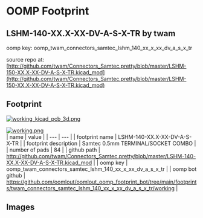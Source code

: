 # OOMP Footprint  
## LSHM-140-XX.X-XX-DV-A-S-X-TR  by twam  
  
oomp key: oomp_twam_connectors_samtec_lshm_140_xx_x_xx_dv_a_s_x_tr  
  
source repo at: [http://github.com/twam/Connectors_Samtec.pretty/blob/master/LSHM-150-XX.X-XX-DV-A-S-X-TR.kicad_mod](http://github.com/twam/Connectors_Samtec.pretty/blob/master/LSHM-150-XX.X-XX-DV-A-S-X-TR.kicad_mod)  
## Footprint  
  
[![working_kicad_pcb_3d.png](working_kicad_pcb_3d_600.png)](working_kicad_pcb_3d.png)  
  
[![working.png](working_600.png)](working.png)  
| name | value | 
| --- | --- | 
| footprint name | LSHM-140-XX.X-XX-DV-A-S-X-TR | 
| footprint description | Samtec 0.5mm TERMINAL/SOCKET COMBO | 
| number of pads | 84 | 
| github path | http://github.com/twam/Connectors_Samtec.pretty/blob/master/LSHM-140-XX.X-XX-DV-A-S-X-TR.kicad_mod | 
| oomp key | oomp_twam_connectors_samtec_lshm_140_xx_x_xx_dv_a_s_x_tr | 
| oomp bot github | https://github.com/oomlout/oomlout_oomp_footprint_bot/tree/main/footprints/twam_connectors_samtec_lshm_140_xx_x_xx_dv_a_s_x_tr/working | 
## Images  
